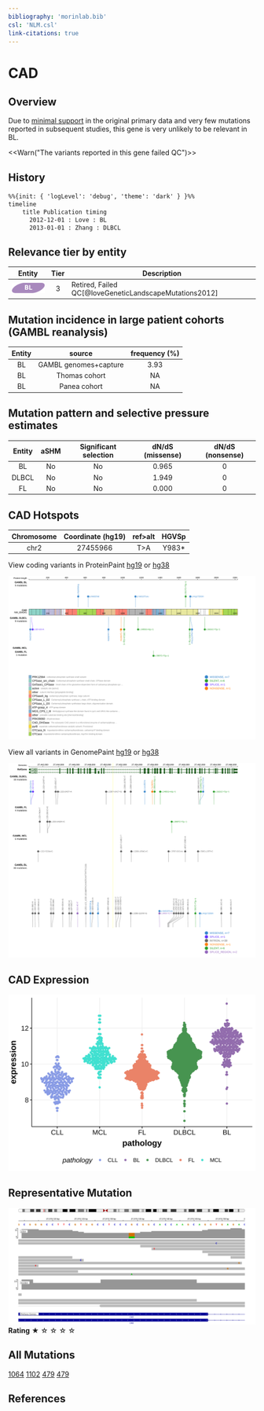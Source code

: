 ```yaml
---
bibliography: 'morinlab.bib'
csl: 'NLM.csl'
link-citations: true
---
```

# CAD

## Overview

Due to [minimal support](CAD#representative-mutation) in the original primary data and very few mutations reported in subsequent studies, this gene is very unlikely to be relevant in BL. 

<<Warn("The variants reported in this gene failed QC")>>

## History
```mermaid
%%{init: { 'logLevel': 'debug', 'theme': 'dark' } }%%
timeline
    title Publication timing
      2012-12-01 : Love : BL
      2013-01-01 : Zhang : DLBCL
```

## Relevance tier by entity

|Entity|Tier|Description                           |
|:------:|:----:|--------------------------------------|
|![BL](images/icons/BL_tier2.png)    |3   |Retired, Failed QC[@loveGeneticLandscapeMutations2012]|

## Mutation incidence in large patient cohorts (GAMBL reanalysis)

|Entity|source               |frequency (%)|
|:------:|:---------------------:|:-------------:|
|BL    |GAMBL genomes+capture|3.93         |
|BL    |Thomas cohort        |  NA         |
|BL    |Panea cohort         |  NA         |

## Mutation pattern and selective pressure estimates

|Entity|aSHM|Significant selection|dN/dS (missense)|dN/dS (nonsense)|
|:------:|:----:|:---------------------:|:----------------:|:----------------:|
|BL    |No  |No                   |0.965           |0               |
|DLBCL |No  |No                   |1.949           |0               |
|FL    |No  |No                   |0.000           |0               |




## CAD Hotspots

| Chromosome |Coordinate (hg19) | ref>alt | HGVSp | 
 | :---:| :---: | :--: | :---: |
| chr2 | 27455966 | T>A | Y983* |

View coding variants in ProteinPaint [hg19](https://morinlab.github.io/LLMPP/GAMBL/CAD_protein.html)  or [hg38](https://morinlab.github.io/LLMPP/GAMBL/CAD_protein_hg38.html)

![](images/proteinpaint/CAD_NM_004341.svg)

View all variants in GenomePaint [hg19](https://morinlab.github.io/LLMPP/GAMBL/CAD.html)  or [hg38](https://morinlab.github.io/LLMPP/GAMBL/CAD_hg38.html)

![](images/proteinpaint/CAD.svg)

## CAD Expression
![](images/gene_expression/CAD_by_pathology.svg)
<!-- ORIGIN: loveGeneticLandscapeMutations2012 -->
<!-- BL: loveGeneticLandscapeMutations2012 -->

## Representative Mutation
![](primary/Love_CAD.svg)
**Rating**
&starf; &star; &star; &star; &star;

## All Mutations

[1064](https://www.bcgsc.ca/downloads/morinlab/GAMBL/Love/1064_reports.html)
[1102](https://www.bcgsc.ca/downloads/morinlab/GAMBL/Love/1102_reports.html)
[479](https://www.bcgsc.ca/downloads/morinlab/GAMBL/Love/479_reports.html)
[479](https://www.bcgsc.ca/downloads/morinlab/GAMBL/Love/479_reports.html)

## References
